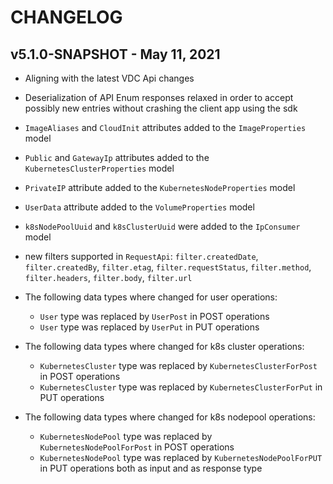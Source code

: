# CHANGELOG

## v5.1.0-SNAPSHOT - May 11, 2021

* Aligning with the latest VDC Api changes
* Deserialization of API Enum responses relaxed in order to accept possibly new entries without
  crashing the client app using the sdk
* `ImageAliases` and `CloudInit` attributes added to the `ImageProperties` model
* `Public` and `GatewayIp` attributes added to the `KubernetesClusterProperties` model
* `PrivateIP` attribute added to the `KubernetesNodeProperties` model
* `UserData` attribute added to the `VolumeProperties` model
* `k8sNodePoolUuid` and `k8sClusterUuid` were added to the `IpConsumer` model
* new filters supported in `RequestApi`: `filter.createdDate`, `filter.createdBy`, `filter.etag`,
`filter.requestStatus`, `filter.method`, `filter.headers`, `filter.body`, `filter.url`

* The following data types where changed for user operations:
  - `User` type was replaced by `UserPost` in POST operations
  - `User` type was replaced by `UserPut` in PUT operations

* The following data types where changed for k8s cluster operations:
  - `KubernetesCluster` type was replaced by `KubernetesClusterForPost` in POST operations
  - `KubernetesCluster` type was replaced by `KubernetesClusterForPut` in PUT operations

* The following data types where changed for k8s nodepool operations:
  - `KubernetesNodePool` type was replaced by `KubernetesNodePoolForPost` in POST operations
  - `KubernetesNodePool` type was replaced by `KubernetesNodePoolForPUT` in PUT operations both as input and as response type
